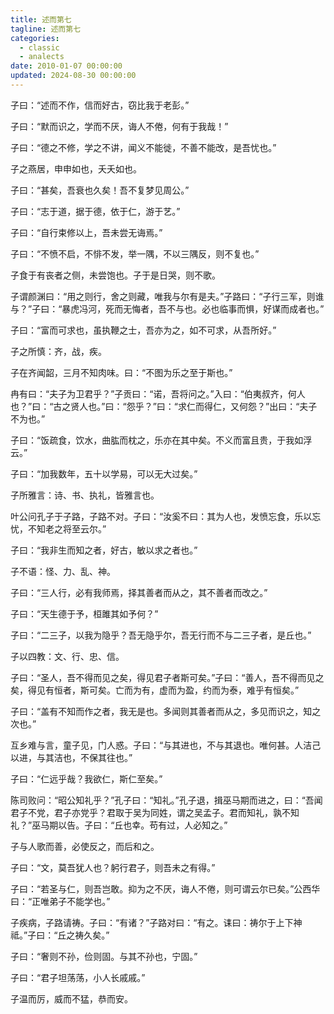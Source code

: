 ```yaml
---
title: 述而第七
tagline: 述而第七
categories:
  - classic
  - analects
date: 2010-01-07 00:00:00
updated: 2024-08-30 00:00:00
---
```


子曰：“述而不作，信而好古，窃比我于老彭。”

子曰：“默而识之，学而不厌，诲人不倦，何有于我哉！”

子曰：“德之不修，学之不讲，闻义不能徙，不善不能改，是吾忧也。”

子之燕居，申申如也，夭夭如也。

子曰：“甚矣，吾衰也久矣！吾不复梦见周公。”

子曰：“志于道，据于德，依于仁，游于艺。”

子曰：“自行束修以上，吾未尝无诲焉。”

子曰：“不愤不启，不悱不发，举一隅，不以三隅反，则不复也。”

子食于有丧者之侧，未尝饱也。子于是日哭，则不歌。

子谓颜渊曰：“用之则行，舍之则藏，唯我与尔有是夫。”子路曰：“子行三军，则谁与？”子曰：“暴虎冯河，死而无悔者，吾不与也。必也临事而惧，好谋而成者也。”

子曰：“富而可求也，虽执鞭之士，吾亦为之，如不可求，从吾所好。”

子之所慎：齐，战，疾。

子在齐闻韶，三月不知肉味。曰：“不图为乐之至于斯也。”

冉有曰：“夫子为卫君乎？”子贡曰：“诺，吾将问之。”入曰：“伯夷叔齐，何人也？”曰：“古之贤人也。”曰：“怨乎？”曰：“求仁而得仁，又何怨？”出曰：“夫子不为也。”

子曰：“饭疏食，饮水，曲肱而枕之，乐亦在其中矣。不义而富且贵，于我如浮云。”

子曰：“加我数年，五十以学易，可以无大过矣。”

子所雅言：诗、书、执礼，皆雅言也。

叶公问孔子于子路，子路不对。子曰：“汝奚不曰：其为人也，发愤忘食，乐以忘忧，不知老之将至云尔。”

子曰：“我非生而知之者，好古，敏以求之者也。”

子不语：怪、力、乱、神。

子曰：“三人行，必有我师焉，择其善者而从之，其不善者而改之。”

子曰：“天生德于予，桓雎其如予何？”

子曰：“二三子，以我为隐乎？吾无隐乎尔，吾无行而不与二三子者，是丘也。”

子以四教：文、行、忠、信。

子曰：“圣人，吾不得而见之矣，得见君子者斯可矣。”子曰：“善人，吾不得而见之矣，得见有恒者，斯可矣。亡而为有，虚而为盈，约而为泰，难乎有恒矣。”

子曰：“盖有不知而作之者，我无是也。多闻则其善者而从之，多见而识之，知之次也。”

互乡难与言，童子见，门人惑。子曰：“与其进也，不与其退也。唯何甚。人洁己以进，与其洁也，不保其往也。”

子曰：“仁远乎哉？我欲仁，斯仁至矣。”

陈司败问：“昭公知礼乎？”孔子曰：“知礼。”孔子退，揖巫马期而进之，曰：“吾闻君子不党，君子亦党乎？君取于吴为同姓，谓之吴孟子。君而知礼，孰不知礼？”巫马期以告。子曰：“丘也幸。苟有过，人必知之。”

子与人歌而善，必使反之，而后和之。

子曰：“文，莫吾犹人也？躬行君子，则吾未之有得。”

子曰：“若圣与仁，则吾岂敢。抑为之不厌，诲人不倦，则可谓云尔已矣。”公西华曰：“正唯弟子不能学也。”

子疾病，子路请祷。子曰：“有诸？”子路对曰：“有之。诔曰：祷尔于上下神祗。”子曰：“丘之祷久矣。”

子曰：“奢则不孙，俭则固。与其不孙也，宁固。”

子曰：“君子坦荡荡，小人长戚戚。”

子温而厉，威而不猛，恭而安。


